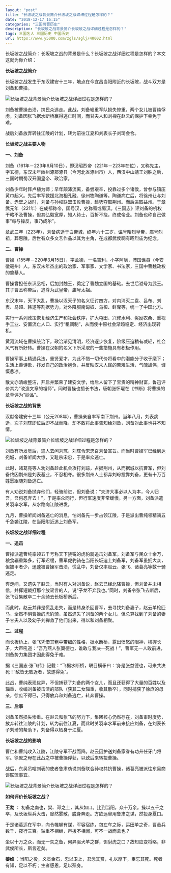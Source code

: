 ```yaml
---
layout: "post"
title: "长坂坡之战背景简介长坂坡之战详细过程是怎样的？"
date: "2018-12-17 16:15"
categories: "三国两晋历史"
description: "长坂坡之战背景简介长坂坡之战详细过程是怎样的？"
tags: 三国名人 三国历史 中国历史
url: https://www.y5000.com/zgls/sglj/40002.html
---
```






长坂坡之战简介：长坂坡之战的背景是什么？长坂坡之战详细过程是怎样的？本文这就为你介绍：

 **长坂坡之战简介**

长坂坡之战发生于东汉建安十三年，地点在今宜昌当阳附近的长坂坡，战斗双方是刘备和曹操。

![长坂坡之战背景简介长坂坡之战详细过程是怎样的？](https://img.y5000.com/uploads/allimg/190112/c2fdb38a23be771bd660e70c563bb4ec.jpg)

刘备被曹操击溃，携民众逃走。此战，刘备辎重军队损失惨重，两个女儿被曹纯俘虏，刘备因张飞据水断桥赢得逃亡时间，而甘夫人和刘禅在赵云的保护下幸免于难。

战后刘备放弃转往江陵的计划，转为前往江夏和刘表长子刘琦会合。

 **长坂坡之战主要人物**

 **一、刘备**

刘备（161年－223年6月10日），即汉昭烈帝（221年－223年在位），又称先主，字玄德，东汉末年幽州涿郡涿县（今河北省涿州市）人，西汉中山靖王刘胜之后，三国时期蜀汉开国皇帝、政治家。

刘备少年时拜卢植为师；早年颠沛流离，备尝艰辛，投靠过多个诸侯，曾参与镇压黄巾起义。先后率军救援北海相孔融、徐州牧陶谦等。陶谦病亡后，将徐州让与刘备。赤壁之战时，刘备与孙权联盟击败曹操，趁势夺取荆州。而后进取益州。于章武元年（221年）在成都称帝，国号汉，史称蜀或蜀汉。《三国志》评刘备的机权干略不及曹操，但其弘毅宽厚，知人待士，百折不挠，终成帝业。刘备也称自己做事“每与操反，事乃成尔”。

章武三年（223年），刘备病逝于白帝城，终年六十三岁，谥号昭烈皇帝，庙号烈祖，葬惠陵。后世有众多文艺作品以其为主角，在成都武侯祠有昭烈庙为纪念。

 **二、曹操**

曹操（155年－220年3月15日），字孟德，一名吉利，小字阿瞒，沛国谯县（今安徽亳州）人。东汉末年杰出的政治家、军事家、文学家、书法家，三国中曹魏政权的奠基人。

曹操曾担任东汉丞相，后加封魏王，奠定了曹魏立国的基础。去世后谥号为武王。其子曹丕称帝后，追尊为武皇帝，庙号太祖。

东汉末年，天下大乱，曹操以汉天子的名义征讨四方，对内消灭二袁、吕布、刘表、马超、韩遂等割据势力，对外降服南匈奴、乌桓、鲜卑等，统一了中国北方。

实行一系列政策恢复经济生产和社会秩序，扩大屯田、兴修水利、奖励农桑、重视手工业、安置流亡人口、实行“租调制”，从而使中原社会渐趋稳定、经济出现转机。

黄河流域在曹操统治下，政治渐见清明，经济逐步恢复，阶级压迫稍有减轻，社会风气有所好转。曹操在汉朝的名义下所采取的一些措施具有积极作用。

曹操军事上精通兵法，重贤爱才，为此不惜一切代价将看中的潜能分子收于麾下；生活上善诗歌，抒发自己的政治抱负，并反映汉末人民的苦难生活，气魄雄伟，慷慨悲凉。

散文亦清峻整洁，开启并繁荣了建安文学，给后人留下了宝贵的精神财富，鲁迅评价其为“改造文章的祖师”。同时曹操也擅长书法，唐朝张怀瓘在《书断》将曹操的章草评为“妙品”。

 **长坂坡之战的背景**

汉献帝建安十三年（公元208年），曹操亲自率军南下荆州。当年八月，刘表病逝，次子刘琮即位后即不战而降，却不敢将此事告知给刘备，刘备对此事也并不知情。

![长坂坡之战背景简介长坂坡之战详细过程是怎样的？](https://img.y5000.com/uploads/allimg/190112/309bfbb3d7b2a02a386ddbede68d6370.jpg)

刘备有所发觉后，遣人去问刘琮，刘琮令宋忠召刘备宣旨。而当时曹操军已经到达宛城，刘备听闻大惊，又耻杀宋忠，于是率众逃亡。

此时，诸葛亮等人劝刘备趁此机会攻打刘琮，占据荆州，从而据城以抗曹军，但刘备终因荆州是刘表基业，不忍相夺。很多荆州人士都弃刘琮投靠刘备，更有十万百姓愿跟随刘备逃亡。

有人劝说刘备抛弃他们，轻骑前进，但刘备说：“夫济大事必以人为本，今人归吾，吾何忍弃去！”，于是率众同行，但行军速度非常缓慢。另一方面，刘备派遣关羽率水军，从水路向江陵进发。

九月，曹操听闻刘备逃亡的消息，怕刘备先一步占领江陵，于是派出曹纯领精骑五千急袭江陵，在当阳附近追上刘备军。

 **长坂坡之战详细过程**

 **一、追击**

曹操派遣曹纯率领五千号称天下骁锐的虎豹骑追击刘备军。刘备军与民众十余万，粮食辎重繁多，行军迟缓，曹军虎豹骑在当阳长坂追上刘备军，刘备军虽拥大众，但披甲者少，迅速被曹操军击溃，慌乱中，刘备仅率赵云、张飞、诸葛亮等数十骑逃走。

奔走间，又遗失了赵云，当时有人对刘备说，赵云已经北降曹操，但刘备并未相信，并挥短戟打那个放谣言的人，说“子龙不弃我也。”同时，刘备令张飞去断后，张飞召集散卒二十余骑去长板桥断后。

而此时，赵云并非是慌乱走失，而是转身杀回曹军，去寻找刘备妻子，赵云单枪匹马，全然不惧曹操的虎豹骑，虽然遗失了刘备的两个女儿，但总算找到了刘备的妻子甘夫人以及幼子刘禅救了他们出来，得以和刘备相聚。

 **二、过程**

而长板桥上，张飞凭借其粗中带细的性格，据水断桥，露出愤怒的眼神，横握长矛，大声吼道：“吾乃燕人张翼德也，谁敢与我决一死战！”，曹军无一人敢前进，刘备势力集团才因此得免于难。

据《三国志·张飞传》记载：“飞据水断桥，瞋目横矛曰：‘身是张益德也，可来共决死！’敌皆无敢近者，故遂得免”。

此战，曹纯表现优异，不但捕获了刘备的两个女儿，而且还获得了大量的百姓以及辎重，收编刘备被击溃的部队（获其二女辎重，收其散卒），同时捕获了徐庶的母亲，徐庶不得已，只得放弃和刘备逃亡，转奔曹操。

 **三、后事**

刘备虽然损失惨重。在赵云和张飞的努力下，集团核心仍然存在，刘备审时度势，放弃转往江陵的计划，转为前往江夏，而此时关羽率水军前来接应刘备，在刘表长子刘琦的帮助下，刘备得以栖身于江夏。

 **长坂坡之战的影响**

曹仁和曹纯攻入江陵，江陵守军不战而降。赵云因护送刘备家眷有功升任牙门将军。徐庶之母在此战之中被曹操俘获，以致后来转投曹操。

战后，东吴吊唁刘表的使者鲁肃劝说刘备联合孙权共抗曹操，诸葛亮被派往东吴商谈联盟事宜。

![长坂坡之战背景简介长坂坡之战详细过程是怎样的？](https://img.y5000.com/uploads/allimg/190112/ad224b21b1e62a174e7b1b6559ec4aa8.jpg)

 **如何评价长坂坡之战？**

 **王勃** ： 初备之南也，樊、邓之士，其从如口。比到当阳，众十万余。操以五千之卒，及长坂纵兵大击，廊然雾散，脱身奔走。方欲远窜用鲁肃之谋，然投身夏口。

于是诸葛适在军中，向令帷幄有谋，军容宿练，包左车之际，运田单之奇，曹悬兵数千，夜行三百。轴重不相继，声援不相闻，可不一战而禽也？

坐以十万之众，而无一矢之备，何异驱犬羊之群，饵豺虎之口？故知应变将略，非武侯所长，斯言近矣。

 **姜维** ：当阳之役，义贯金石，忠以卫上，君念其赏，礼以厚下，臣忘其死。死者有知，足以不朽；生者感恩，足以殒身。
